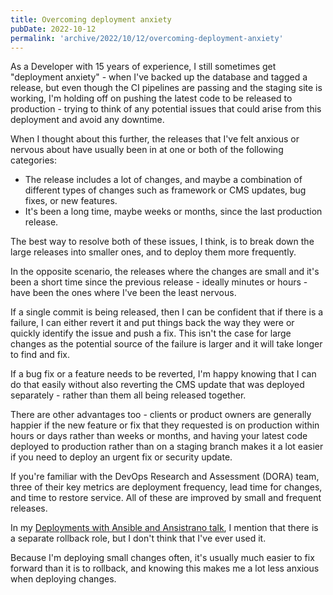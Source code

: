 ```yaml
---
title: Overcoming deployment anxiety
pubDate: 2022-10-12
permalink: 'archive/2022/10/12/overcoming-deployment-anxiety'
---
```


As a Developer with 15 years of experience, I still sometimes get "deployment anxiety" - when I've backed up the database and tagged a release, but even though the CI pipelines are passing and the staging site is working, I'm holding off on pushing the latest code to be released to production - trying to think of any potential issues that could arise from this deployment and avoid any downtime.

When I thought about this further, the releases that I've felt anxious or nervous about have usually been in at one or both of the following categories:

* The release includes a lot of changes, and maybe a combination of different types of changes such as framework or CMS updates, bug fixes, or new features.
* It's been a long time, maybe weeks or months, since the last production release.

The best way to resolve both of these issues, I think, is to break down the large releases into smaller ones, and to deploy them more frequently.

In the opposite scenario, the releases where the changes are small and it's been a short time since the previous release - ideally minutes or hours - have been the ones where I've been the least nervous.

If a single commit is being released, then I can be confident that if there is a failure, I can either revert it and put things back the way they were or quickly identify the issue and push a fix. This isn't the case for large changes as the potential source of the failure is larger and it will take longer to find and fix.

If a bug fix or a feature needs to be reverted, I'm happy knowing that I can do that easily without also reverting the CMS update that was deployed separately - rather than them all being released together.

There are other advantages too - clients or product owners are generally happier if the new feature or fix that they requested is on production within hours or days rather than weeks or months, and having your latest code deployed to production rather than on a staging branch makes it a lot easier if you need to deploy an urgent fix or security update.

If you're familiar with the DevOps Research and Assessment (DORA) team, three of their key metrics are deployment frequency, lead time for changes, and time to restore service. All of these are improved by small and frequent releases.

In my [Deployments with Ansible and Ansistrano talk](https://www.oliverdavies.uk/presentations/deploying-php-ansible-ansistrano), I mention that there is a separate rollback role, but I don't think that I've ever used it.

Because I'm deploying small changes often, it's usually much easier to fix forward than it is to rollback, and knowing this makes me a lot less anxious when deploying changes.
